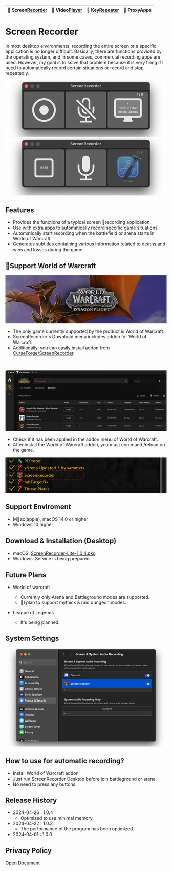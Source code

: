 | 🐻 Screen[Recorder](/ScreenRecorder) | 🐯 Video[Player](/VideoPlayer) | 🐼 Key[Repeater](/KeyRepeater) | 🐥 ProxyApps |
|:----------|:----------|:----------|:----------|


# Screen Recorder
In most desktop environments, recording the entire screen or a specific application is no longer difficult. Basically, there are functions provided by the operating system, and in some cases, commercial recording apps are used. However, my goal is to solve that problem because it is very tiring if I need to automatically record certain situations or record and stop repeatedly.

![](images/recorder-normal.png) 
![](images/recorder-ing.png)


## Features
- Provides the functions of a typical screen recording application.
- Use with extra apps to automatically record specific game situations.
- Automatically start recording when the battlefield or arena starts in World of Warcraft
- Generates subtitles containing various information related to deaths and wins and losses during the game.


## Support World of Warcraft
![](images/wow-dragon-flight.jpg)

- The only game currently supported by the product is World of Warcraft.
- ScreenRecorder's Download menu includes addon for World of Warcraft.
- Additionally, you can easily install addon from [CurseForge/ScreenRecorder](https://www.curseforge.com/wow/addons/screenrecorder).
<br>

![](images/curseforge.png)
<br>

- Check if it has been applied in the addon menu of World of Warcraft.
- After install the World of Warcraft addon, you must command /reload on the game.

![](images/wow-addon.png)


## Support Enviroment
- Mac(apple), macOS 14.0 or higher
- Windows 10 higher


## Download & Installation (Desktop)
- macOS: [ScreenRecorder-Lite-1.0.4.pkg](release/ScreenRecorder-Lite-1.0.4.pkg)
- Windows: Service is being prepared.


## Future Plans
- World of warcraft
    - Currently only Arena and Battleground modes are supported.
    - I plan to support mythick & raid dungeon modes.

- League of Legends
    - It's being planned.


## System Settings
![](images/recorder-setting.png)


## How to use for automatic recording?
- Install World of Warcraft addon
- Just run ScreenRecorder Desktop before join battleground or arena.
- No need to press any buttons.


## Release History
- 2024-04-26 : 1.0.4
    - Optimized to use minimal memory.
- 2024-04-22 : 1.0.3
    - The performance of the program has been optimized.
- 2024-04-01 : 1.0.0


## Privacy Policy
[Open Document](policy)


